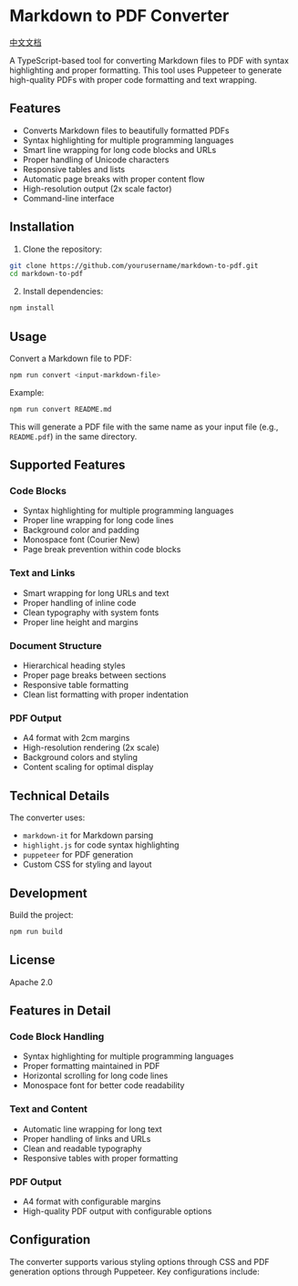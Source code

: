 # Markdown to PDF Converter

[中文文档](README_zh.md)

A TypeScript-based tool for converting Markdown files to PDF with syntax highlighting and proper formatting. This tool uses Puppeteer to generate high-quality PDFs with proper code formatting and text wrapping.

## Features

- Converts Markdown files to beautifully formatted PDFs
- Syntax highlighting for multiple programming languages
- Smart line wrapping for long code blocks and URLs
- Proper handling of Unicode characters
- Responsive tables and lists
- Automatic page breaks with proper content flow
- High-resolution output (2x scale factor)
- Command-line interface

## Installation

1. Clone the repository:
```bash
git clone https://github.com/yourusername/markdown-to-pdf.git
cd markdown-to-pdf
```

2. Install dependencies:
```bash
npm install
```

## Usage

Convert a Markdown file to PDF:
```bash
npm run convert <input-markdown-file>
```

Example:
```bash
npm run convert README.md
```

This will generate a PDF file with the same name as your input file (e.g., `README.pdf`) in the same directory.

## Supported Features

### Code Blocks
- Syntax highlighting for multiple programming languages
- Proper line wrapping for long code lines
- Background color and padding
- Monospace font (Courier New)
- Page break prevention within code blocks

### Text and Links
- Smart wrapping for long URLs and text
- Proper handling of inline code
- Clean typography with system fonts
- Proper line height and margins

### Document Structure
- Hierarchical heading styles
- Proper page breaks between sections
- Responsive table formatting
- Clean list formatting with proper indentation

### PDF Output
- A4 format with 2cm margins
- High-resolution rendering (2x scale)
- Background colors and styling
- Content scaling for optimal display

## Technical Details

The converter uses:
- `markdown-it` for Markdown parsing
- `highlight.js` for code syntax highlighting
- `puppeteer` for PDF generation
- Custom CSS for styling and layout

## Development

Build the project:
```bash
npm run build
```

## License

Apache 2.0

## Features in Detail

### Code Block Handling
- Syntax highlighting for multiple programming languages
- Proper formatting maintained in PDF
- Horizontal scrolling for long code lines
- Monospace font for better code readability

### Text and Content
- Automatic line wrapping for long text
- Proper handling of links and URLs
- Clean and readable typography
- Responsive tables with proper formatting

### PDF Output
- A4 format with configurable margins
- High-quality PDF output with configurable options

## Configuration

The converter supports various styling options through CSS and PDF generation options through Puppeteer. Key configurations include:
